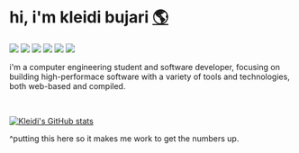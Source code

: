 # hi, i'm kleidi bujari <a href="https://kleidibujari.github.io/">🌎</a> 

<a href="https://github.com/kleidibujari/dots">![](https://img.shields.io/badge/os-arch-informational?style=flat&logo=archlinux&logoColor=white&color=689d6a)</a>
![](https://img.shields.io/badge/editor-nvim-informational?style=flat&logo=neovim&logoColor=white&color=689d6a)
![](https://img.shields.io/badge/editor-vscode-informational?style=flat&logo=visualstudio&logoColor=white&color=689d6a)
![](https://img.shields.io/badge/shell-bash-informational?style=flat&logo=linux&logoColor=white&color=689d6a)
![](https://img.shields.io/badge/lang-c/cpp-informational?style=flat&logo=&logoColor=white&color=689d6a)
![](https://img.shields.io/badge/lang-html/css-informational?style=flat&logo=&logoColor=white&color=689d6a)

i'm a computer engineering student and software developer, focusing on building high-performace software with a variety of tools and technologies,
both web-based and compiled.

<br>

[![Kleidi's GitHub stats](https://github-readme-stats.vercel.app/api?username=kleidibujari&count_private=true&show_icons=true&theme=onedark)](https://github.com/anuraghazra/github-readme-stats)

^putting this here so it makes me work to get the numbers up.
